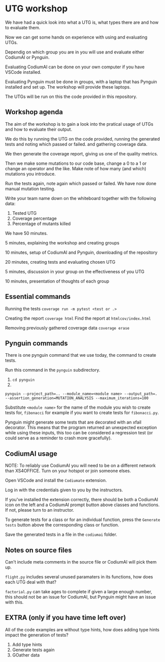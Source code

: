 # UTG workshop
We have had a quick look into what a UTG is, what types there are and how to evaluate them.

Now we can get some hands on experience with using and evaluating UTGs.

Dependig on which group you are in you will use and evaluate either CodiumAI or Pynguin.

Evaluating CodiumAI can be done on your own computer if you have VSCode installed.

Evaluating Pynguin must be done in groups, with a laptop that has Pynguin installed and set up. The workshop will provide these laptops.

The UTGs will be run on this the code provided in this repository.

## Workshop agenda
The aim of the workshop is to gain a look into the pratical usage of UTGs and how to evaluate their output.

We do this by running the UTG on the code provided, running the generated tests and noting which passed or failed. and gathering coverage data.

We then generate the coverage report, giving us one of the quality metrics.

Then we make some mutations to our code base, change a 0 to a 1 or change an operator and the like. Make note of how many (and which) mutations you introduce.

Run the tests again, note again which passed or failed. We have now done manual mutation testing.

Write your team name down on the whiteboard together with the following data:

1. Tested UTG
2. Coverage percentage
3. Percentage of mutants killed

We have 50 minutes.

5 minutes, explaining the workshop and creating groups

10 minutes, setup of CodiumAI and Pynguin, downloading of the repository

20 minutes, creating tests and evaluating chosen UTG

5 minutes, discussion in your group on the effectiveness of you UTG

10 minutes, presentation of thoughts of each group



## Essential commands

Running the tests
`coverage run -m pytest <test or .>`

Creating the report
`coverage html`
Find the report at `htmlcov/index.html`

Removing previously gathered coverage data
`coverage erase`

## Pynguin commands

There is one pynguin command that we use today, the command to create tests.

Run this command in the `pynguin` subdirectory.

1. `cd pynguin`
2. 
`pynguin --project_path=.. --module_name=<module name> --output_path=. --assertion_generation=MUTATION_ANALYSIS --maximum_iterations=100`

Substitute `<module name>` for the name of the module you wish to create tests for, `fibonacci` for example if you want to create tests for `fibonacci.py`.

Pynguin might generate some tests that are decorated with an xfail decorator. This means that the program returned an unexpected exception while using these inputs, this too can be considered a regression test (or could serve as a reminder to crash more gracefully).

## CodiumAI usage
NOTE: To reliably use CodiumAI you will need to be on a different network than XS4OFFICE. Turn on your hotspot or join someone elses.

Open VSCode and install the `Codiumate` extension.

Log in with the credentials given to you by the instructors.

If you've installed the extension correctly, there should be both a CodiumAI icon on the left and a CodiumAI prompt button above classes and functions. If not, please turn to an instructor.

To generate tests for a class or for an individual function, press the `Generate tests` button above the corresponding class or function.

Save the generated tests in a file in the `codiumai` folder.

## Notes on source files
Can't include meta comments in the source file or CodiumAI will pick them up.

`flight.py` includes several unused paramaters in its functions, how does each UTG deal with that?

`factorial.py` can take ages to complete if given a large enough number, this should not be an issue for CodiumAI, but Pynguin might have an issue with this.

## EXTRA (only if you have time left over)
All of the code examples are without type hints, how does adding type hints impact the generation of tests?

1. Add type hints
2. Generate tests again
3. GOather data